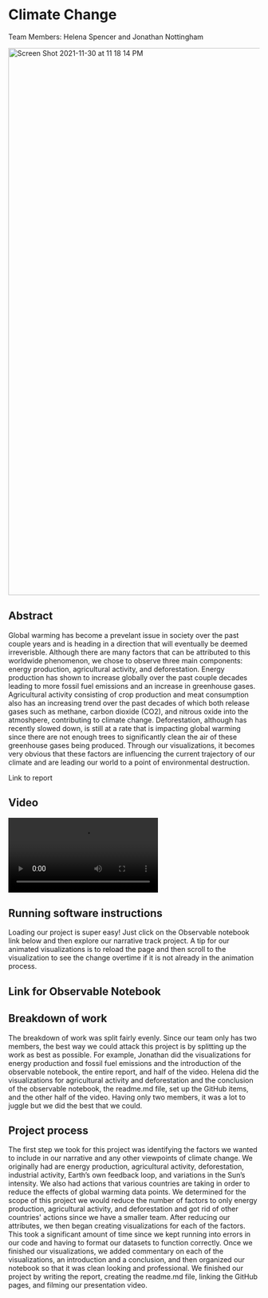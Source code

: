 # Climate Change
Team Members: Helena Spencer and Jonathan Nottingham
<p><img width="1098" alt="Screen Shot 2021-11-30 at 11 18 14 PM" src="https://user-images.githubusercontent.com/78493922/144171036-816ab919-8b72-474d-8e0c-8fadd2dd4adf.png"></p>

  
<h2>Abstract</h2>
<p> Global warming has become a prevelant issue in society over the past couple years and is heading in a direction that will eventually be deemed irreverisble. Although there are many factors that can be attributed to this worldwide phenomenon, we chose to observe three main components: energy production, agricultural activity, and deforestation. Energy production has shown to increase globally over the past couple decades leading to more fossil fuel emissions and an increase in greenhouse gases. Agricultural activity consisting of crop production and meat consumption also has an increasing trend over the past decades of which both release gases such as methane, carbon dioxide (CO2), and nitrous oxide into the atmoshpere, contributing to climate change. Deforestation, although has recently slowed down, is still at a rate that is impacting global warming since there are not enough trees to significantly clean the air of these greenhouse gases being produced. Through our visualizations, it becomes very obvious that these factors are influencing the current trajectory of our climate and are leading our world to a point of environmental destruction.
  
Link to report

<h2>Video</h2>
<video src=https://user-images.githubusercontent.com/78493922/144311115-6f86a3ee-a7c9-4a8e-a9a1-edc15640daff.mov controls="controls" style="max-width: 730px;"></video>


  
<h2>Running software instructions</h2>
Loading our project is super easy! Just click on the Observable notebook link below and then explore our narrative track project. A tip for our animated visualizations is to reload the page and then scroll to the visualization to see the change overtime if it is not already in the animation process.

 
<h2>Link for Observable Notebook</h2>
<a href="https://observablehq.com/embed/f5b0523e074ae883?cell=*"></a>

  
<h2>Breakdown of work</h2>
<p> The breakdown of work was split fairly evenly. Since our team only has two members, the best way we could attack this project is by splitting up the work as best as possible. For example, Jonathan did the visualizations for energy production and fossil fuel emissions and the introduction of the observable notebook, the entire report, and half of the video. Helena did the visualizations for agricultural activity and deforestation and the conclusion of the observable notebook, the readme.md file, set up the GitHub items, and the other half of the video. Having only two members, it was a lot to juggle but we did the best that we could.

  
<h2>Project process</h2>
<p> The first step we took for this project was identifying the factors we wanted to include in our narrative and any other viewpoints of climate change. We originally had are energy production, agricultural activity, deforestation, industrial activity, Earth’s own feedback loop, and variations in the Sun’s intensity. We also had actions that various countries are taking in order to reduce the effects of global warming data points. We determined for the scope of this project we would reduce the number of factors to only energy production, agricultural activity, and deforestation and got rid of other countries' actions since we have a smaller team. After reducing our attributes, we then began creating visualizations for each of the factors. This took a significant amount of time since we kept running into errors in our code and having to format our datasets to function correctly. Once we finished our visualizations, we added commentary on each of the visualizations, an introduction and a conclusion, and then organized our notebook so that it was clean looking and professional. We finished our project by writing the report, creating the readme.md file, linking the GitHub pages, and filming our presentation video.
